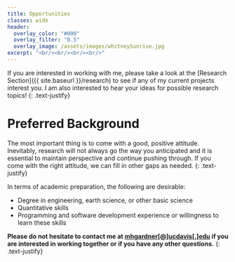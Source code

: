 ```yaml
---
title: Opportunities
classes: wide
header:
  overlay_color: "#000"
  overlay_filter: "0.5"
  overlay_image: /assets/images/whitneySunrise.jpg
excerpt: "<br/><br/><br/><br/>"
---
```


If you are interested in working with me, please take a look at the
[Research Section]({{ site.baseurl }}/research) to see if any of
my current projects interest you. I am also interested to hear
your ideas for possible research topics!
{: .text-justify}

# Preferred Background

The most important thing is to come with a good, positive attitude. Inevitably,
research will not always go the way you anticipated and it is essential to
maintain perspective and continue pushing through. If you come with the right
attitude, we can fill in other gaps as needed.
{: .text-justify}

In terms of academic preparation, the following are desirable:

<ul>
<li>Degree in engineering, earth science, or other basic science</li>
<li>Quantitative skills</li>
<li>Programming and software development experience or willingness to learn these skills</li>
</ul>

**Please do not hesitate to contact me at
[mhgardner[@]ucdavis[.]edu](mailto:mhgardner@ucdavis.edu) if you are
interested in working together or if you have any other questions.**
{: .text-justify}
